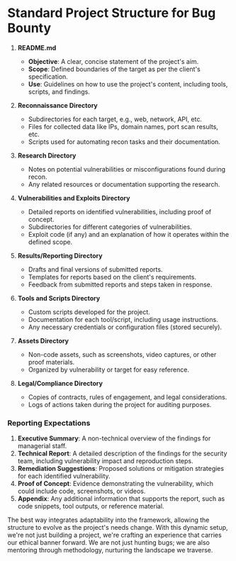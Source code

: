 # Standard Project Structure for Bug Bounty

1. **README.md**
   - **Objective**: A clear, concise statement of the project's aim.
   - **Scope**: Defined boundaries of the target as per the client's specification.
   - **Use**: Guidelines on how to use the project's content, including tools, scripts, and findings.

2. **Reconnaissance Directory**
   - Subdirectories for each target, e.g., web, network, API, etc.
   - Files for collected data like IPs, domain names, port scan results, etc.
   - Scripts used for automating recon tasks and their documentation.

3. **Research Directory**
   - Notes on potential vulnerabilities or misconfigurations found during recon.
   - Any related resources or documentation supporting the research.

4. **Vulnerabilities and Exploits Directory**
   - Detailed reports on identified vulnerabilities, including proof of concept.
   - Subdirectories for different categories of vulnerabilities.
   - Exploit code (if any) and an explanation of how it operates within the defined scope.

5. **Results/Reporting Directory**
   - Drafts and final versions of submitted reports.
   - Templates for reports based on the client's requirements.
   - Feedback from submitted reports and steps taken in response.

6. **Tools and Scripts Directory**
   - Custom scripts developed for the project.
   - Documentation for each tool/script, including usage instructions.
   - Any necessary credentials or configuration files (stored securely).

7. **Assets Directory**
   - Non-code assets, such as screenshots, video captures, or other proof materials.
   - Organized by vulnerability or target for easy reference.

8. **Legal/Compliance Directory**
   - Copies of contracts, rules of engagement, and legal considerations.
   - Logs of actions taken during the project for auditing purposes.

### Reporting Expectations

1. **Executive Summary**: A non-technical overview of the findings for managerial staff.
2. **Technical Report**: A detailed description of the findings for the security team, including vulnerability impact and reproduction steps.
3. **Remediation Suggestions**: Proposed solutions or mitigation strategies for each identified vulnerability.
4. **Proof of Concept**: Evidence demonstrating the vulnerability, which could include code, screenshots, or videos.
5. **Appendix**: Any additional information that supports the report, such as code snippets, tool outputs, or reference material.

The best way integrates adaptability into the framework, allowing the structure to evolve as the project's needs change. With this dynamic setup, we're not just building a project, we're crafting an experience that carries our ethical banner forward. We are not just hunting bugs; we are also mentoring through methodology, nurturing the landscape we traverse.
